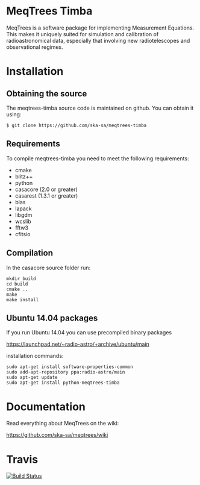 # MeqTrees Timba

MeqTrees is a software package for implementing Measurement Equations. This makes it uniquely suited for simulation and calibration of radioastronomical data, especially that involving new radiotelescopes and observational regimes.

# Installation

## Obtaining the source

The meqtrees-timba source code is maintained on github. You can obtain it using:

```
$ git clone https://github.com/ska-sa/meqtrees-timba
```

## Requirements

To compile meqtrees-timba you need to meet the following requirements:

* cmake
* blitz++
* python
* casacore (2.0 or greater)
* casarest (1.3.1 or greater)
* blas
* lapack
* libgdm
* wcslib
* fftw3
* cfitsio


## Compilation

In the casacore source folder run:
```
mkdir build
cd build
cmake ..
make
make install
```


## Ubuntu 14.04 packages

If you run Ubuntu 14.04 you can use precompiled binary packages

https://launchpad.net/~radio-astro/+archive/ubuntu/main

installation commands:
```
sudo apt-get install software-properties-common
sudo add-apt-repository ppa:radio-astro/main
sudo apt-get update
sudo apt-get install python-meqtrees-timba
```


# Documentation

Read everything about MeqTrees on the wiki:

https://github.com/ska-sa/meqtrees/wiki


# Travis

[![Build Status](https://travis-ci.org/ska-sa/meqtrees-timba.png)](https://travis-ci.org/ska-sa/meqtrees-timba)

